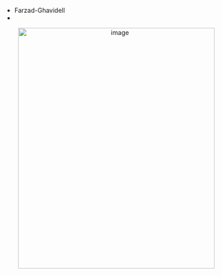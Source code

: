 - Farzad-Ghavidell
- 
<p align="center">
  <img width="440" height="540" alt="image" src="https://github.com/user-attachments/assets/d547feaa-662f-4dfe-8d56-bea0bb598794" />
</p>
